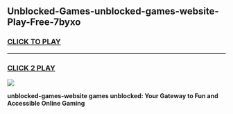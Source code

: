 
## Unblocked-Games-unblocked-games-website-Play-Free-7byxo
<h3>
<a href="https://premium76.site?title=unblocked-games-website&ref=23A">CLICK TO PLAY</a></h3>
<hr>

<h3>
<a href="https://premium76.site?title=unblocked-games-website&ref=23A">CLICK 2 PLAY</a>
  
</h3>

<a href="https://premium76.site?title=unblocked-games-website&ref=23A"><img src="https://clearcache.store/games.png"></a>


**unblocked-games-website games unblocked: Your Gateway to Fun and Accessible Online Gaming**
